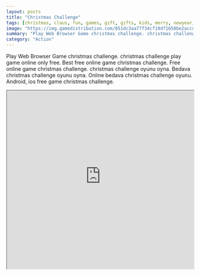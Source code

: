 ```yaml
---
layout: posts
title: "Christmas Challenge"
tags: [christmas, claus, fun, games, gift, gifts, kids, merry, newyear, santa, skill, xmas, free, online, games, oyna, game, free, games, play, play, games]
image: "https://img.gamedistribution.com/851dc3aa77f34cf19d71658be2accd20.jpg"
summary: "Play Web Browser Game christmas challenge. christmas challenge play game online only free. Best free online game christmas challenge. Free online game christmas challenge. christmas challenge oyunu oyna. Bedava christmas challenge oyunu oyna. Online bedava christmas challenge oyunu. Android, ios free game christmas challenge."
category: "Action"
---
```


Play Web Browser Game christmas challenge. christmas challenge play game online only free. Best free online game christmas challenge. Free online game christmas challenge. christmas challenge oyunu oyna. Bedava christmas challenge oyunu oyna. Online bedava christmas challenge oyunu. Android, ios free game christmas challenge.

<iframe width="100%" height="480px;" src="https://html5.gamedistribution.com/851dc3aa77f34cf19d71658be2accd20/"></iframe>